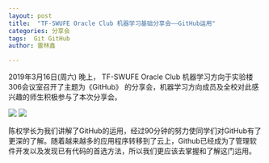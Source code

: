 ```yaml
---
layout: post
title:  "TF-SWUFE Oracle Club 机器学习基础分享会——GitHub运用"
categories: 分享会
tags:  Git GitHub
author: 雷林鑫

---
```

2019年3月16日(周六) 晚上，
TF-SWUFE Oracle Club 机器学习方向于实验楼306会议室召开了主题为《GitHub》
的分享会，机器学习方向成员及全校对此感兴趣的师生积极参与了本次分享会。

![](/img/2019-3-16-github.png)
![](/img/2019-3-16-github-1.png)



陈权学长为我们讲解了GitHub的运用，经过90分钟的努力使同学们对GitHub有了更深的了解。随着越来越多的应用程序转移到了云上，Github已经成为了管理软件开发以及发现已有代码的首选方法，所以我们更应该去掌握和了解这门运用。
